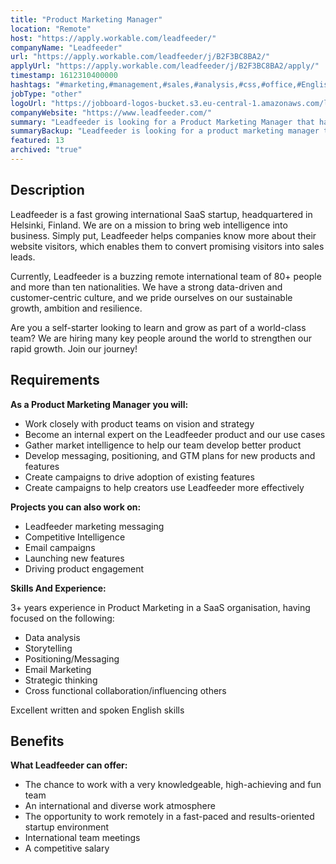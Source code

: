 ```yaml
---
title: "Product Marketing Manager"
location: "Remote"
host: "https://apply.workable.com/leadfeeder/"
companyName: "Leadfeeder"
url: "https://apply.workable.com/leadfeeder/j/B2F3BC8BA2/"
applyUrl: "https://apply.workable.com/leadfeeder/j/B2F3BC8BA2/apply/"
timestamp: 1612310400000
hashtags: "#marketing,#management,#sales,#analysis,#css,#office,#English"
jobType: "other"
logoUrl: "https://jobboard-logos-bucket.s3.eu-central-1.amazonaws.com/leadfeeder"
companyWebsite: "https://www.leadfeeder.com/"
summary: "Leadfeeder is looking for a Product Marketing Manager that has 3+ years experience in Product Marketing in a SaaS organisation."
summaryBackup: "Leadfeeder is looking for a product marketing manager that has experience in: #marketing, #css, #management."
featured: 13
archived: "true"
---
```


## Description

Leadfeeder is a fast growing international SaaS startup, headquartered in Helsinki, Finland. We are on a mission to bring web intelligence into business. Simply put, Leadfeeder helps companies know more about their website visitors, which enables them to convert promising visitors into sales leads.

Currently, Leadfeeder is a buzzing remote international team of 80+ people and more than ten nationalities. We have a strong data-driven and customer-centric culture, and we pride ourselves on our sustainable growth, ambition and resilience.

Are you a self-starter looking to learn and grow as part of a world-class team? We are hiring many key people around the world to strengthen our rapid growth. Join our journey!

## Requirements

**As a Product Marketing Manager you will:**

*   Work closely with product teams on vision and strategy
*   Become an internal expert on the Leadfeeder product and our use cases
*   Gather market intelligence to help our team develop better product
*   Develop messaging, positioning, and GTM plans for new products and features
*   Create campaigns to drive adoption of existing features
*   Create campaigns to help creators use Leadfeeder more effectively

**Projects you can also work on:**

*   Leadfeeder marketing messaging
*   Competitive Intelligence
*   Email campaigns
*   Launching new features
*   Driving product engagement

**Skills And Experience:**

3+ years experience in Product Marketing in a SaaS organisation, having focused on the following:

*   Data analysis
*   Storytelling
*   Positioning/Messaging
*   Email Marketing
*   Strategic thinking
*   Cross functional collaboration/influencing others

Excellent written and spoken English skills

## Benefits

**What Leadfeeder can offer:**

*   The chance to work with a very knowledgeable, high-achieving and fun team
*   An international and diverse work atmosphere
*   The opportunity to work remotely in a fast-paced and results-oriented startup environment
*   International team meetings
*   A competitive salary
